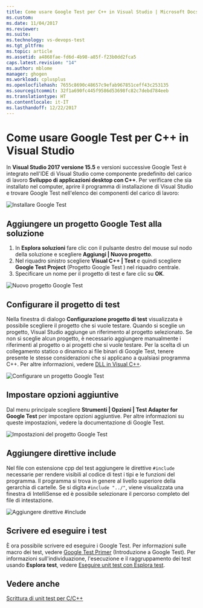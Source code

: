 ```yaml
---
title: Come usare Google Test per C++ in Visual Studio | Microsoft Docs
ms.custom: 
ms.date: 11/04/2017
ms.reviewer: 
ms.suite: 
ms.technology: vs-devops-test
ms.tgt_pltfrm: 
ms.topic: article
ms.assetid: a4868fae-fd6d-4b98-a85f-f23b0dd2fca5
caps.latest.revision: "14"
ms.author: mblome
manager: ghogen
ms.workload: cplusplus
ms.openlocfilehash: 7655c8690c48657c9efab967851ceff43c253135
ms.sourcegitcommit: 32f1a690fc445f9586d53698fc82c7debd784eeb
ms.translationtype: HT
ms.contentlocale: it-IT
ms.lasthandoff: 12/22/2017
---
```

# <a name="how-to-use-google-test-for-c-in-visual-studio"></a>Come usare Google Test per C++ in Visual Studio
In **Visual Studio 2017 versione 15.5** e versioni successive Google Test è integrato nell'IDE di Visual Studio come componente predefinito del carico di lavoro **Sviluppo di applicazioni desktop con C++**. Per verificare che sia installato nel computer, aprire il programma di installazione di Visual Studio e trovare Google Test nell'elenco dei componenti del carico di lavoro:

![Installare Google Test](media/cpp-google-component.png "Installare Google Test per C++")

## <a name="add-a-google-test-project-to-the-solution"></a>Aggiungere un progetto Google Test alla soluzione
1. In **Esplora soluzioni** fare clic con il pulsante destro del mouse sul nodo della soluzione e scegliere **Aggiungi | Nuovo progetto**. 
2. Nel riquadro sinistro scegliere **Visual C++ | Test** e quindi scegliere **Google Test Project** (Progetto Google Test ) nel riquadro centrale. 
3. Specificare un nome per il progetto di test e fare clic su **OK**. 

![Nuovo progetto Google Test](media/cpp-gtest-new-project.png "Aggiungere un nuovo progetto Google Test")

## <a name="configure-the-test-project"></a>Configurare il progetto di test
Nella finestra di dialogo **Configurazione progetto di test** visualizzata è possibile scegliere il progetto che si vuole testare. Quando si sceglie un progetto, Visual Studio aggiunge un riferimento al progetto selezionato. Se non si sceglie alcun progetto, è necessario aggiungere manualmente i riferimenti al progetto o ai progetti che si vuole testare. Per la scelta di un collegamento statico o dinamico ai file binari di Google Test, tenere presente le stesse considerazioni che si applicano a qualsiasi programma C++. Per altre informazioni, vedere [DLL in Visual C++](/cpp/build/dlls-in-visual-cpp). 

 ![Configurare un progetto Google Test](media/cpp-gtest-config.png "Configurare un progetto Google Test")

## <a name="set-additional-options"></a>Impostare opzioni aggiuntive
Dal menu principale scegliere **Strumenti | Opzioni | Test Adapter for Google Test** per impostare opzioni aggiuntive. Per altre informazioni su queste impostazioni, vedere la documentazione di Google Test.

 ![Impostazioni del progetto Google Test](media/cpp-gtest-settings.png "Impostazioni del progetto Google Test")

## <a name="add-include-directives"></a>Aggiungere direttive include
Nel file con estensione cpp del test aggiungere le direttive `#include` necessarie per rendere visibili al codice di test i tipi e le funzioni del programma. Il programma si trova in genere al livello superiore della gerarchia di cartelle. Se si digita `#include "../"`, viene visualizzata una finestra di IntelliSense ed è possibile selezionare il percorso completo del file di intestazione.

![Aggiungere direttive #include](media/cpp-gtest-includes.png "Aggiungere direttive include al file con estensione cpp del test")

## <a name="write-and-run-tests"></a>Scrivere ed eseguire i test
È ora possibile scrivere ed eseguire i Google Test. Per informazioni sulle macro dei test, vedere [Google Test Primer](https://github.com/google/googletest/blob/master/googletest/docs/Primer.md) (Introduzione a Google Test). Per informazioni sull'individuazione, l'esecuzione e il raggruppamento dei test usando **Esplora test**, vedere [Eseguire unit test con Esplora test](run-unit-tests-with-test-explorer.md).

## <a name="see-also"></a>Vedere anche
[Scrittura di unit test per C/C++](writing-unit-tests-for-c-cpp.md)


  







